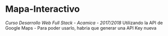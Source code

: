 # Mapa-Interactivo
_Curso Desarrollo Web Full Stack - Acamica - 2017/2018_
Utilizando la API de Google Maps - Para poder usarlo, habria que generar una API Key nueva
